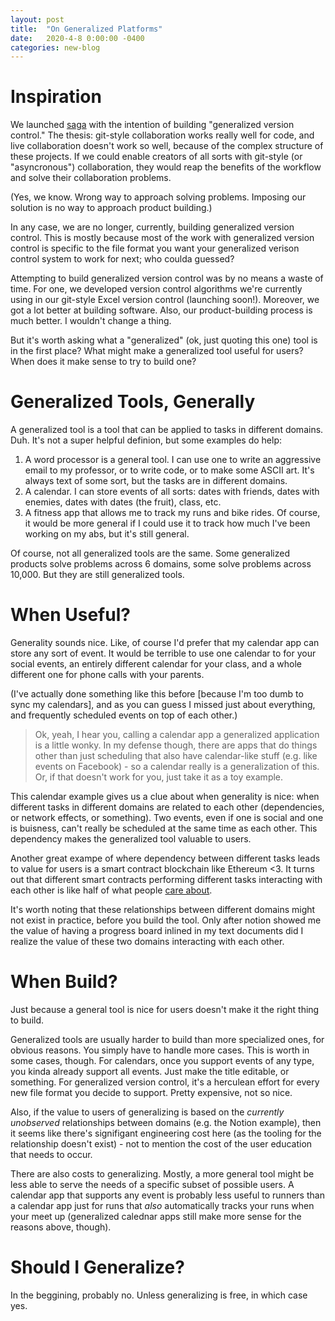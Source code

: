 ```yaml
---
layout: post
title:  "On Generalized Platforms"
date:   2020-4-8 0:00:00 -0400
categories: new-blog
---
```


# Inspiration 

We launched [saga](https://sagalab.org) with the intention of building "generalized version control." The thesis: git-style collaboration works really well for code, and live collaboration doesn't work so well, because of the complex structure of these projects. If we could enable creators of all sorts with git-style (or "asyncronous") collaboration, they would reap the benefits of the workflow and solve their collaboration problems. 

(Yes, we know. Wrong way to approach solving problems. Imposing our solution is no way to approach product building.)

In any case, we are no longer, currently, building generalized version control. This is mostly because most of the work with generalized version control is specific to the file format you want your generalized verison control system to work for next; who coulda guessed? 

Attempting to build generalized version control was by no means a waste of time. For one, we developed version control algorithms we're currently using in our git-style Excel version control (launching soon!). Moreover, we got a lot better at building software. Also, our product-building process is much better. I wouldn't change a thing. 

But it's worth asking what a "generalized" (ok, just quoting this one) tool is in the first place? What might make a generalized tool useful for users? When does it make sense to try to build one? 

# Generalized Tools, Generally

A generalized tool is a tool that can be applied to tasks in different domains. Duh. It's not a super helpful definion, but some examples do help:
1. A word processor is a general tool. I can use one to write an aggressive email to my professor, or to write code, or to make some ASCII art. It's always text of some sort, but the tasks are in different domains. 
2. A calendar. I can store events of all sorts: dates with friends, dates with enemies, dates with dates (the fruit), class, etc. 
3. A fitness app that allows me to track my runs and bike rides. Of course, it would be more general if I could use it to track how much I've been working on my abs, but it's still general. 

Of course, not all generalized tools are the same. Some generalized products solve problems across 6 domains, some solve problems across 10,000. But they are still generalized tools. 

# When Useful?

Generality sounds nice. Like, of course I'd prefer that my calendar app can store any sort of event. It would be terrible to use one calendar to for your social events, an entirely different calendar for your class, and a whole different one for phone calls with your parents. 

(I've actually done something like this before [because I'm too dumb to sync my calendars], and as you can guess I missed just about everything, and frequently scheduled events on top of each other.)



> Ok, yeah, I hear you, calling a calendar app a generalized application is a little wonky. In my defense though, there are apps that do things other than just scheduling that also have calendar-like stuff (e.g. like events on Facebook) - so a calendar really is a generalization of this.
> Or, if that doesn't work for you, just take it as a toy example. 


This calendar example gives us a clue about when generality is nice: when different tasks in different domains are related to each other (dependencies, or network effects, or something). Two events, even if one is social and one is buisness, can't really be scheduled at the same time as each other. This dependency makes the generalized tool valuable to users. 

Another great exampe of where dependency between different tasks leads to value for users is a smart contract blockchain like Ethereum <3. It turns out that different smart contracts performing different tasks interacting with each other is like half of what people [care about](https://twitter.com/vitalikbuterin/status/1182117805405032448?lang=en).

It's worth noting that these relationships between different domains might not exist in practice, before you build the tool. Only after notion showed me the value of having a progress board inlined in my text documents did I realize the value of these two domains interacting with each other. 

# When Build?

Just because a general tool is nice for users doesn't make it the right thing to build. 

Generalized tools are usually harder to build than more specialized ones, for obvious reasons. You simply have to handle more cases. This is worth in some cases, though. For calendars, once you support events of any type, you kinda already support all events. Just make the title editable, or something. For generalized version control, it's a herculean effort for every new file format you decide to support. Pretty expensive, not so nice. 

Also, if the value to users of generalizing is based on the _currently unobserved_ relationships between domains (e.g. the Notion example), then it seems like there's signifigant engineering cost here (as the tooling for the relationship doesn't exist) - not to mention the cost of the user education that needs to occur.

There are also costs to generalizing. Mostly, a more general tool might be less able to serve the needs of a specific subset of possible users. A calendar app that supports any event is probably less useful to runners than a calendar app just for runs that _also_ automatically tracks your runs when your meet up (generalized calednar apps still make more sense for the reasons above, though).

# Should I Generalize?

In the beggining, probably no. Unless generalizing is free, in which case yes. 